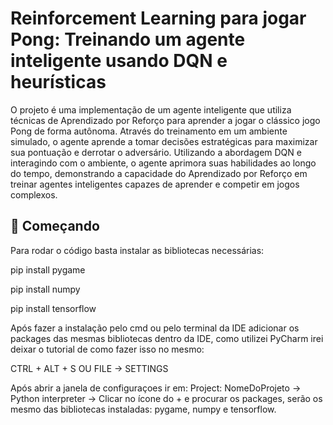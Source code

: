 # Reinforcement Learning para jogar Pong: Treinando um agente inteligente usando DQN e heurísticas

  O projeto é uma implementação de um agente inteligente que utiliza técnicas de Aprendizado por Reforço para aprender a jogar o clássico jogo Pong de forma autônoma. Através do treinamento em um ambiente simulado, o agente aprende a tomar decisões estratégicas para maximizar sua pontuação e derrotar o adversário. Utilizando a abordagem DQN e interagindo com o ambiente, o agente aprimora suas habilidades ao longo do tempo, demonstrando a capacidade do Aprendizado por Reforço em treinar agentes inteligentes capazes de aprender e competir em jogos complexos.

## 🚀 Começando

Para rodar o código basta instalar as bibliotecas necessárias:

pip install pygame

pip install numpy

pip install tensorflow

Após fazer a instalação pelo cmd ou pelo terminal da IDE adicionar os packages das mesmas bibliotecas dentro da IDE, como utilizei PyCharm irei deixar o tutorial de como fazer isso no mesmo:

CTRL + ALT + S OU FILE -> SETTINGS

Após abrir a janela de configuraçoes ir em: Project: 
NomeDoProjeto -> Python interpreter -> Clicar no ícone do + e procurar os packages, serão os mesmo das bibliotecas instaladas: pygame, numpy e tensorflow.



